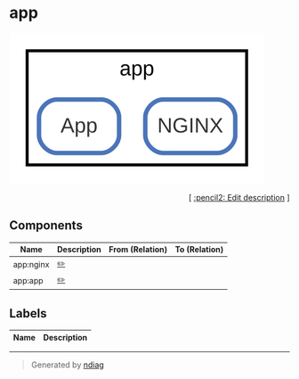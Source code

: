 # app

![view](node-app.svg)



<p align="right">
  [ <a href="../../ndiag.descriptions/_node-app.md">:pencil2: Edit description</a> ]
<p>

## Components

| Name | Description | From (Relation) | To (Relation) |
| --- | --- | --- | --- |
| app:nginx |  <a href="../../ndiag.descriptions/_component-app_nginx.md">:pencil2:</a> |  |  |
| app:app |  <a href="../../ndiag.descriptions/_component-app_app.md">:pencil2:</a> |  |  |

## Labels

| Name | Description |
| --- | --- |

---

> Generated by [ndiag](https://github.com/k1LoW/ndiag)
